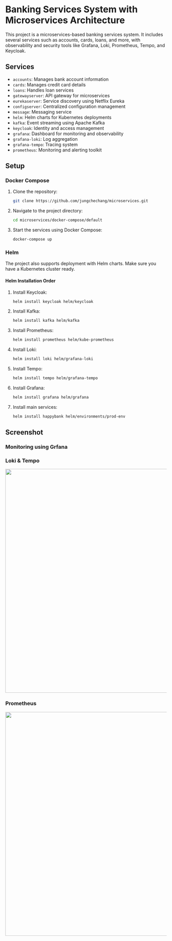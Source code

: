 # Banking Services System with Microservices Architecture

This project is a microservices-based banking services system. It includes several services such as accounts, cards, loans, and more, with observability and security tools like Grafana, Loki, Prometheus, Tempo, and Keycloak.

## Services

- `accounts`: Manages bank account information
- `cards`: Manages credit card details
- `loans`: Handles loan services
- `gatewayserver`: API gateway for microservices
- `eurekaserver`: Service discovery using Netflix Eureka
- `configserver`: Centralized configuration management
- `message`: Messaging service
- `helm`: Helm charts for Kubernetes deployments
- `kafka`: Event streaming using Apache Kafka
- `keycloak`: Identity and access management
- `grafana`: Dashboard for monitoring and observability
- `grafana-loki`: Log aggregation
- `grafana-tempo`: Tracing system
- `prometheus`: Monitoring and alerting toolkit

## Setup

### Docker Compose

1. Clone the repository:
   ```bash
   git clone https://github.com/jungchechang/microservices.git
2. Navigate to the project directory:
   ```bash
   cd microservices/docker-compose/default
3. Start the services using Docker Compose:
   ```bash
   docker-compose up
### Helm
The project also supports deployment with Helm charts. Make sure you have a Kubernetes cluster ready.
#### Helm Installation Order
1. Install Keycloak:
   ```bash
   helm install keycloak helm/keycloak
2. Install Kafka:
   ```bash
   helm install kafka helm/kafka
3. Install Prometheus:
   ```bash
   helm install prometheus helm/kube-prometheus
4. Install Loki:
   ```bash
   helm install loki helm/grafana-loki
5. Install Tempo:
   ```bash
   helm install tempo helm/grafana-tempo
6. Install Grafana:
   ```bash
   helm install grafana helm/grafana
7. Install main services:
   ```bash
   helm install happybank helm/environments/prod-env

## Screenshot
### Monitoring using Grfana

### Loki & Tempo
<img src="readme/loki&tempo.png" width=700px>

### Prometheus
<img src="readme/prometheus.png" width=700px>

